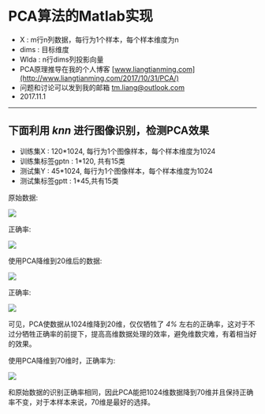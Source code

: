 # PCA算法的Matlab实现

* X : m行n列数据，每行为1个样本，每个样本维度为n
* dims : 目标维度
* Wlda : n行dims列投影向量
* PCA原理推导在我的个人博客 [www.liangtianming.com](http://www.liangtianming.com/2017/10/31/PCA/)
* 问题和讨论可以发到我的邮箱 tm.liang@outlook.com
* 2017.11.1

---

## 下面利用 *knn* 进行图像识别，检测PCA效果

* 训练集X : 120*1024, 每行为1个图像样本，每个样本维度为1024
* 训练集标签gptn : 1*120, 共有15类
* 测试集Y : 45*1024, 每行为1个图像样本，每个样本维度为1024
* 测试集标签gptt : 1*45,共有15类

原始数据:

![](https://raw.githubusercontent.com/Leungtamir/mymarkdownphoto/master/pca_img/v.png)

正确率:

![](https://raw.githubusercontent.com/Leungtamir/mymarkdownphoto/master/pca_img/w.png)

使用PCA降维到20维后的数据:

![](https://raw.githubusercontent.com/Leungtamir/mymarkdownphoto/master/pca_img/x.png)

正确率:

![](https://raw.githubusercontent.com/Leungtamir/mymarkdownphoto/master/pca_img/z.png)

可见，PCA使数据从1024维降到20维，仅仅牺牲了 *4%* 左右的正确率，这对于不过分牺牲正确率的前提下，提高高维数据处理的效率，避免维数灾难，有着相当好的效果。

使用PCA降维到70维时，正确率为:

![](https://raw.githubusercontent.com/Leungtamir/mymarkdownphoto/master/pca_img/y.png)

和原始数据的识别正确率相同，因此PCA能把1024维数据降到70维并且保持正确率不变，对于本样本来说，70维是最好的选择。